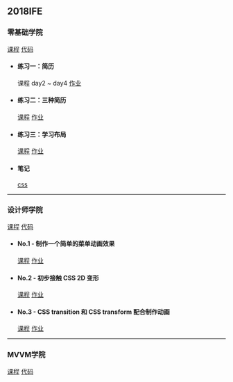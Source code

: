 ## 2018IFE

### 零基础学院

<a href="http://ife.baidu.com/college/detail/id/5" target="_blank">课程</a> [代码](https://github.com/xclazy/2018IFE/tree/master/basis)

* #### 练习一：简历

    课程 day2 ~ day4 <a href="https://xclazy.github.io/2018IFE/basis/exam/1/index.html" target="_blank">作业</a>


* #### 练习二：三种简历

    <a href="http://ife.baidu.com/course/detail/id/40" target="_blank">课程</a> <a href="https://xclazy.github.io/2018IFE/basis/exam/2/resume.html" target="_blank">作业</a>

* #### 练习三：学习布局

    <a href="http://ife.baidu.com/course/detail/id/42" target="_blank">课程</a> <a href="https://xclazy.github.io/2018IFE/basis/exam/3/" target="_blank">作业</a>
    
* #### 笔记

    <a href="https://github.com/xclazy/2018IFE/blob/master/basis/md/css.md" target="_blank">css</a>
    
------------------------

### 设计师学院

<a href="http://ife.baidu.com/college/detail/id/8" target="_blank">课程</a> [代码](https://github.com/xclazy/2018IFE/tree/master/css)

* #### No.1 - 制作一个简单的菜单动画效果

    <a href="http://ife.baidu.com/course/detail/id/18" target="_blank">课程</a> <a href="https://xclazy.github.io/2018IFE/css/1-1/index.html" target="_blank">作业</a>

* #### No.2 - 初步接触 CSS 2D 变形

    <a href="http://ife.baidu.com/course/detail/id/29" target="_blank">课程</a> <a href="https://xclazy.github.io/2018IFE/css/2/index.html" target="_blank">作业</a>

* #### No.3 - CSS transition 和 CSS transform 配合制作动画

    <a href="http://ife.baidu.com/course/detail/id/30" target="_blank">课程</a> <a href="https://xclazy.github.io/2018IFE/css/3/index.html" target="_blank">作业</a>

--------------------------

### MVVM学院

<a href="http://ife.baidu.com/college/detail/id/6" target="_blank">课程</a> [代码](https://github.com/xclazy/2018IFE/tree/master/mvvm)
